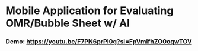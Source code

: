 # Mobile Application for Evaluating OMR/Bubble Sheet w/ AI
### Demo: https://youtu.be/F7PN6prPl0g?si=FpVmIfhZO0oqwTOV
